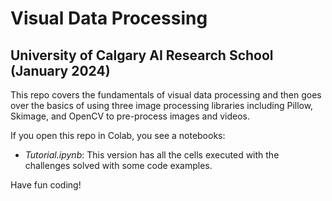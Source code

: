 # Visual Data Processing

## University of Calgary AI Research School (January 2024)

This repo covers the fundamentals of visual data processing and then goes over the basics of using three image processing libraries including Pillow, Skimage, and OpenCV to pre-process images and videos.

If you open this repo in Colab, you see a notebooks:

- *Tutorial.ipynb*: This version has all the cells executed with the challenges solved with some code examples.

Have fun coding!
